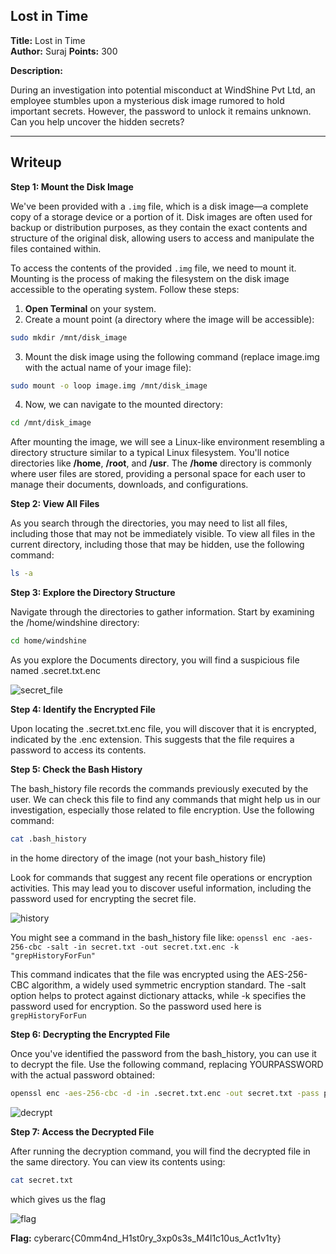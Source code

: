 ## Lost in Time
**Title:** Lost in Time  
**Author:** Suraj 
**Points:** 300  

**Description:**

During an investigation into potential misconduct at WindShine Pvt Ltd, an employee stumbles upon a mysterious disk image rumored to hold important secrets. However, the password to unlock it remains unknown. Can you help uncover the hidden secrets?

---

## Writeup

**Step 1: Mount the Disk Image**

   We've been provided with a `.img` file, which is a disk image—a complete copy of a storage device or a portion of it. Disk images are often used for backup or distribution purposes, as they contain the exact contents and structure of the original disk, allowing     users to access and manipulate the files contained within.

   To access the contents of the provided `.img` file, we need to mount it. Mounting is the process of making the filesystem on the disk image accessible to the operating system. Follow these steps:

1. **Open Terminal** on your system.
2. Create a mount point (a directory where the image will be accessible):
```bash
sudo mkdir /mnt/disk_image
```
3. Mount the disk image using the following command (replace image.img with the actual name of your image file):
```bash
sudo mount -o loop image.img /mnt/disk_image
```

4. Now, we can navigate to the mounted directory:
```bash
cd /mnt/disk_image
```

After mounting the image, we will see a Linux-like environment resembling a directory structure similar to a typical Linux filesystem. You'll notice directories like **/home**, **/root**, and **/usr**. The **/home** directory is commonly where user files are stored, providing a personal space for each user to manage their documents, downloads, and configurations.

**Step 2: View All Files**

As you search through the directories, you may need to list all files, including those that may not be immediately visible. To view all files in the current directory, including those that may be hidden, use the following command:

```bash
ls -a
```

**Step 3: Explore the Directory Structure**

Navigate through the directories to gather information. Start by examining the /home/windshine directory:

```bash
cd home/windshine
```
As you explore the Documents directory, you will find a suspicious file named .secret.txt.enc

![secret_file](img/term1.png)

**Step 4: Identify the Encrypted File**

Upon locating the .secret.txt.enc file, you will discover that it is encrypted, indicated by the .enc extension. This suggests that the file requires a password to access its contents.

**Step 5: Check the Bash History**

The bash_history file records the commands previously executed by the user. We can check this file to find any commands that might help us in our investigation, especially those related to file encryption. Use the following command:

```bash
cat .bash_history
```
in the home directory of the image (not your bash_history file)

Look for commands that suggest any recent file operations or encryption activities. This may lead you to discover useful information, including the password used for encrypting the secret file.

![history](img/term2.png)

You might see a command in the bash_history file like: `openssl enc -aes-256-cbc -salt -in secret.txt -out secret.txt.enc -k "grepHistoryForFun" `

This command indicates that the file was encrypted using the AES-256-CBC algorithm, a widely used symmetric encryption standard. The -salt option helps to protect against dictionary attacks, while -k specifies the password used for encryption. So the password used here is `grepHistoryForFun`

**Step 6: Decrypting the Encrypted File**

Once you've identified the password from the bash_history, you can use it to decrypt the file. Use the following command, replacing YOURPASSWORD with the actual password obtained:

```bash
openssl enc -aes-256-cbc -d -in .secret.txt.enc -out secret.txt -pass pass:YOURPASSWORD
```

![decrypt](img/decrypt.png)

**Step 7: Access the Decrypted File**

After running the decryption command, you will find the decrypted file in the same directory. You can view its contents using:

```bash
cat secret.txt
```

which gives us the flag

![flag](img/flag.png)

**Flag:** cyberarc{C0mm4nd_H1st0ry_3xp0s3s_M4l1c10us_Act1v1ty}
